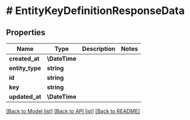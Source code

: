 # # EntityKeyDefinitionResponseData

## Properties

Name | Type | Description | Notes
------------ | ------------- | ------------- | -------------
**created_at** | **\DateTime** |  |
**entity_type** | **string** |  |
**id** | **string** |  |
**key** | **string** |  |
**updated_at** | **\DateTime** |  |

[[Back to Model list]](../../README.md#models) [[Back to API list]](../../README.md#endpoints) [[Back to README]](../../README.md)
